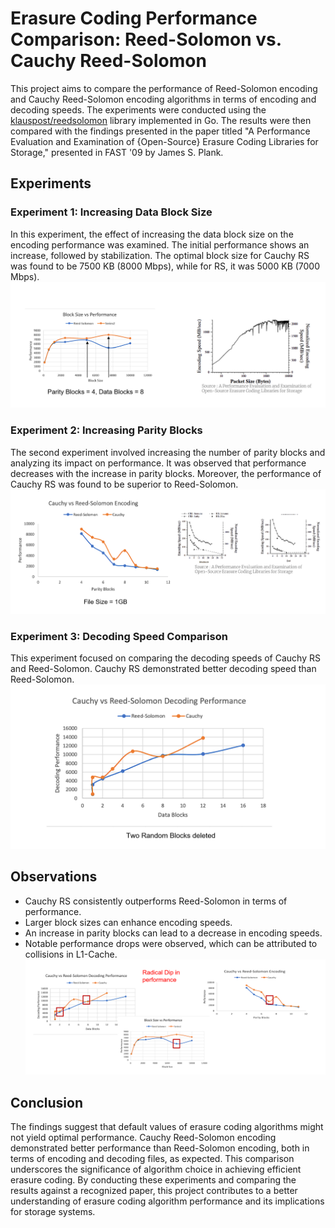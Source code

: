 # Erasure Coding Performance Comparison: Reed-Solomon vs. Cauchy Reed-Solomon

This project aims to compare the performance of Reed-Solomon encoding and Cauchy Reed-Solomon encoding algorithms in terms of encoding and decoding speeds. The experiments were conducted using the [klauspost/reedsolomon](https://github.com/klauspost/reedsolomon) library implemented in Go. The results were then compared with the findings presented in the paper titled "A Performance Evaluation and Examination of {Open-Source} Erasure Coding Libraries for Storage," presented in FAST '09 by James S. Plank.

## Experiments

### Experiment 1: Increasing Data Block Size

In this experiment, the effect of increasing the data block size on the encoding performance was examined. The initial performance shows an increase, followed by stabilization. The optimal block size for Cauchy RS was found to be 7500 KB (8000 Mbps), while for RS, it was 5000 KB (7000 Mbps).
![Increasing Data Block Size](readmeResources/experiement1.png)

### Experiment 2: Increasing Parity Blocks

The second experiment involved increasing the number of parity blocks and analyzing its impact on performance. It was observed that performance decreases with the increase in parity blocks. Moreover, the performance of Cauchy RS was found to be superior to Reed-Solomon.
![Increasing Parity Blocks](readmeResources/experiement2.png)

### Experiment 3: Decoding Speed Comparison

This experiment focused on comparing the decoding speeds of Cauchy RS and Reed-Solomon. Cauchy RS demonstrated better decoding speed than Reed-Solomon.
![Decoding speed comparison](readmeResources/experiement3.png)

## Observations

- Cauchy RS consistently outperforms Reed-Solomon in terms of performance.
- Larger block sizes can enhance encoding speeds.
- An increase in parity blocks can lead to a decrease in encoding speeds.
- Notable performance drops were observed, which can be attributed to collisions in L1-Cache.
  ![Observations](readmeResources/observations.png)

## Conclusion

The findings suggest that default values of erasure coding algorithms might not yield optimal performance. Cauchy Reed-Solomon encoding demonstrated better performance than Reed-Solomon encoding, both in terms of encoding and decoding files, as expected. This comparison underscores the significance of algorithm choice in achieving efficient erasure coding. By conducting these experiments and comparing the results against a recognized paper, this project contributes to a better understanding of erasure coding algorithm performance and its implications for storage systems.
